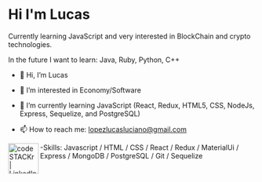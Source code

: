 <h1>Hi I'm Lucas</h1>

Currently learning JavaScript and very interested in BlockChain and crypto technologies.

In the future I want to learn: Java, Ruby, Python, C++

- 👋 Hi, I’m Lucas
- 👀 I’m interested in Economy/Software
- 🌱 I’m currently learning JavaScript (React, Redux, HTML5, CSS, NodeJs, Express, Sequelize, and PostgreSQL)

- 📫 How to reach me: lopezlucasluciano@gmail.com




[<img align="left" alt="codeSTACKr | LinkedIn" width="62px" src="https://cdn.jsdelivr.net/npm/simple-icons@v3/icons/linkedin.svg" />][linkedin]

[linkedin]: linkedin.com/in/lucas-luciano-lopez

-Skills: Javascript / HTML / CSS / React / Redux / MaterialUi / Express / MongoDB / PostgreSQL / Git / Sequelize

<!---
Luktex/Luktex is a ✨ special ✨ repository because its `README.md` (this file) appears on your GitHub profile.
You can click the Preview link to take a look at your changes.
--->
